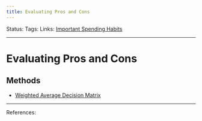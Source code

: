 ```yaml
---
title: Evaluating Pros and Cons
---
```

Status:
Tags:
Links: [Important Spending Habits](out/important-spending-habits.md)
___
# Evaluating Pros and Cons
## Methods
- [Weighted Average Decision Matrix](out/weighted-average-decision-matrix.md)
___
References: